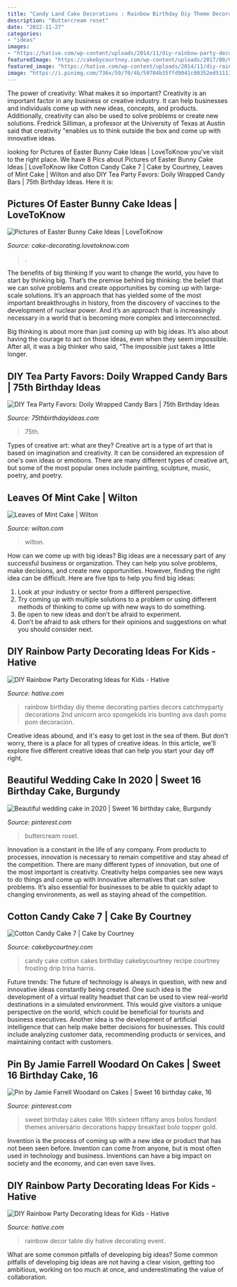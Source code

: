 ```yaml
---
title: "Candy Land Cake Decorations : Rainbow Birthday Diy Theme Decorating Parties Decors Catchmyparty Decorations 2nd Unicorn Arco Spongekids Iris Bunting Ava Dash Poms Pom Decoracion"
description: "Buttercream roset"
date: "2022-11-27"
categories:
- "ideas"
images:
- "https://hative.com/wp-content/uploads/2014/11/diy-rainbow-party-decorating-ideas/5-rainbow-table-decor.jpg"
featuredImage: "https://cakebycourtney.com/wp-content/uploads/2017/08/Cotton-Candy-Cake-7-e1501766054770-772x1024.jpg"
featured_image: "https://hative.com/wp-content/uploads/2014/11/diy-rainbow-party-decorating-ideas/9-rainbow-wall-decors.jpg"
image: "https://i.pinimg.com/736x/59/70/4b/59704b35ffd9041c00352ed51113f8bd--sweet-sixteen-cakes-sweet--cakes.jpg"
---
```



The power of creativity: What makes it so important?
Creativity is an important factor in any business or creative industry. It can help businesses and individuals come up with new ideas, concepts, and products. Additionally, creativity can also be used to solve problems or create new solutions. Fredrick Silliman, a professor at the University of Texas at Austin said that creativity "enables us to think outside the box and come up with innovative ideas.

	

		
looking for Pictures of Easter Bunny Cake Ideas | LoveToKnow you've visit to the right place. We have 8 Pics about Pictures of Easter Bunny Cake Ideas | LoveToKnow like Cotton Candy Cake 7 | Cake by Courtney, Leaves of Mint Cake | Wilton and also DIY Tea Party Favors: Doily Wrapped Candy Bars | 75th Birthday Ideas. Here it is:
		
    
## Pictures Of Easter Bunny Cake Ideas | LoveToKnow

<img loading=lazy src="https://cf.ltkcdn.net/cake-decorating/images/slide/112726-566x848-White_Bunny_Vertical.jpg" onerror="this.onerror=null;this.src='https://tse2.mm.bing.net/th?id=OIP.lPuqjKTp7Bmr6v9_bwMHLQHaLG&amp;pid=15.1';" alt="Pictures of Easter Bunny Cake Ideas | LoveToKnow">

_Source: cake-decorating.lovetoknow.com_

>. 

	

The benefits of big thinking
If you want to change the world, you have to start by thinking big. That’s the premise behind big thinking: the belief that we can solve problems and create opportunities by coming up with large-scale solutions.
It’s an approach that has yielded some of the most important breakthroughs in history, from the discovery of vaccines to the development of nuclear power. And it’s an approach that is increasingly necessary in a world that is becoming more complex and interconnected.

Big thinking is about more than just coming up with big ideas. It’s also about having the courage to act on those ideas, even when they seem impossible. After all, it was a big thinker who said, “The impossible just takes a little longer.

    
## DIY Tea Party Favors: Doily Wrapped Candy Bars | 75th Birthday Ideas

<img loading=lazy src="https://www.75thbirthdayideas.com/wp-content/uploads/2014/03/db55303306994d9d7708fa8a496d3149.jpg" onerror="this.onerror=null;this.src='https://tse2.mm.bing.net/th?id=OIP.DvP61oKXHx9_WV6bYauY2wHaLH&amp;pid=15.1';" alt="DIY Tea Party Favors: Doily Wrapped Candy Bars | 75th Birthday Ideas">

_Source: 75thbirthdayideas.com_

>75th. 

	

Types of creative art: what are they?
Creative art is a type of art that is based on imagination and creativity. It can be considered an expression of one's own ideas or emotions. There are many different types of creative art, but some of the most popular ones include painting, sculpture, music, poetry, and poetry.

    
## Leaves Of Mint Cake | Wilton

<img loading=lazy src="https://www.wilton.com/dw/image/v2/AAWA_PRD/on/demandware.static/-/Sites-wilton-project-master/default/dwecf86312/images/project/WLPROJ-9134/WiltonLeafHero.jpg?sw=1440&amp;sh=750&amp;sm=fit" onerror="this.onerror=null;this.src='https://tse4.mm.bing.net/th?id=OIP.PHOaLmEqfgm_Fz5i7_JxGQHaHa&amp;pid=15.1';" alt="Leaves of Mint Cake | Wilton">

_Source: wilton.com_

>wilton. 

	

How can we come up with big ideas?
Big ideas are a necessary part of any successful business or organization. They can help you solve problems, make decisions, and create new opportunities. However, finding the right idea can be difficult. Here are five tips to help you find big ideas:
1. Look at your industry or sector from a different perspective.
2. Try coming up with multiple solutions to a problem or using different methods of thinking to come up with new ways to do something.
3. Be open to new ideas and don’t be afraid to experiment.
4. Don’t be afraid to ask others for their opinions and suggestions on what you should consider next.

    
## DIY Rainbow Party Decorating Ideas For Kids - Hative

<img loading=lazy src="https://hative.com/wp-content/uploads/2014/11/diy-rainbow-party-decorating-ideas/9-rainbow-wall-decors.jpg" onerror="this.onerror=null;this.src='https://tse3.mm.bing.net/th?id=OIP.xzvMCHYn0YUqLiz5Vc2PVAHaLL&amp;pid=15.1';" alt="DIY Rainbow Party Decorating Ideas for Kids - Hative">

_Source: hative.com_

>rainbow birthday diy theme decorating parties decors catchmyparty decorations 2nd unicorn arco spongekids iris bunting ava dash poms pom decoracion. 

	

Creative ideas abound, and it's easy to get lost in the sea of them. But don't worry, there is a place for all types of creative ideas. In this article, we'll explore five different creative ideas that can help you start your day off right.

    
## Beautiful Wedding Cake In 2020 | Sweet 16 Birthday Cake, Burgundy

<img loading=lazy src="https://i.pinimg.com/736x/9c/34/aa/9c34aa96d7cb2abfc1a72e38f4857880.jpg" onerror="this.onerror=null;this.src='https://tse2.mm.bing.net/th?id=OIP.WTM-k61w4JoNkUms97YF7QHaJ4&amp;pid=15.1';" alt="Beautiful wedding cake in 2020 | Sweet 16 birthday cake, Burgundy">

_Source: pinterest.com_

>buttercream roset. 

	

Innovation is a constant in the life of any company. From products to processes, innovation is necessary to remain competitive and stay ahead of the competition. There are many different types of innovation, but one of the most important is creativity. Creativity helps companies see new ways to do things and come up with innovative alternatives that can solve problems. It’s also essential for businesses to be able to quickly adapt to changing environments, as well as staying ahead of the competition.

    
## Cotton Candy Cake 7 | Cake By Courtney

<img loading=lazy src="https://cakebycourtney.com/wp-content/uploads/2017/08/Cotton-Candy-Cake-7-e1501766054770-772x1024.jpg" onerror="this.onerror=null;this.src='https://tse3.mm.bing.net/th?id=OIP.VtiifqMfd4GcvmbH8AuMfAHaJ0&amp;pid=15.1';" alt="Cotton Candy Cake 7 | Cake by Courtney">

_Source: cakebycourtney.com_

>candy cake cotton cakes birthday cakebycourtney recipe courtney frosting drip trina harris. 

	

Future trends:
The future of technology is always in question, with new and innovative ideas constantly being created. One such idea is the development of a virtual reality headset that can be used to view real-world destinations in a simulated environment. This would give visitors a unique perspective on the world, which could be beneficial for tourists and business executives. Another idea is the development of artificial intelligence that can help make better decisions for businesses. This could include analyzing customer data, recommending products or services, and maintaining contact with customers.

    
## Pin By Jamie Farrell Woodard On Cakes | Sweet 16 Birthday Cake, 16

<img loading=lazy src="https://i.pinimg.com/736x/59/70/4b/59704b35ffd9041c00352ed51113f8bd--sweet-sixteen-cakes-sweet--cakes.jpg" onerror="this.onerror=null;this.src='https://tse1.mm.bing.net/th?id=OIP.iqL5pTX-ISIoKn5ZQo8VdgHaJ3&amp;pid=15.1';" alt="Pin by Jamie Farrell Woodard on Cakes | Sweet 16 birthday cake, 16">

_Source: pinterest.com_

>sweet birthday cakes cake 16th sixteen tiffany anos bolos fondant themes aniversário decorations happy breakfast bolo topper gold. 

	

Invention is the process of coming up with a new idea or product that has not been seen before. Invention can come from anyone, but is most often used in technology and business. Inventions can have a big impact on society and the economy, and can even save lives.

    
## DIY Rainbow Party Decorating Ideas For Kids - Hative

<img loading=lazy src="https://hative.com/wp-content/uploads/2014/11/diy-rainbow-party-decorating-ideas/5-rainbow-table-decor.jpg" onerror="this.onerror=null;this.src='https://tse1.mm.bing.net/th?id=OIP.nMuxdESfSZj1uaUReL2v-AHaLI&amp;pid=15.1';" alt="DIY Rainbow Party Decorating Ideas for Kids - Hative">

_Source: hative.com_

>rainbow decor table diy hative decorating event. 

	

What are some common pitfalls of developing big ideas?
Some common pitfalls of developing big ideas are not having a clear vision, getting too ambitious, working on too much at once, and underestimating the value of collaboration.

